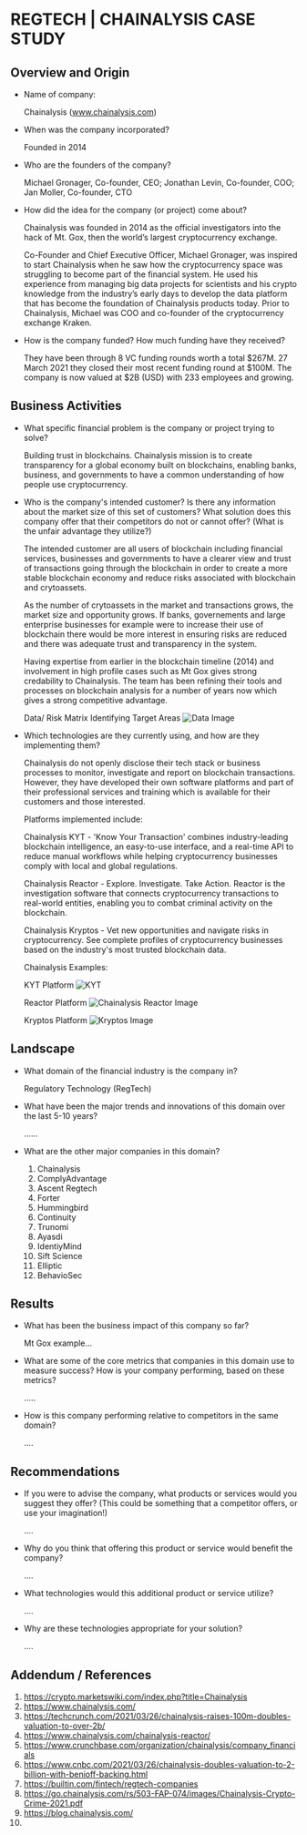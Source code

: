 # REGTECH | CHAINALYSIS CASE STUDY


## Overview and Origin

* Name of company: 

    Chainalysis (www.chainalysis.com)

* When was the company incorporated? 

    Founded in 2014

* Who are the founders of the company?
    
    Michael Gronager, Co-founder, CEO; Jonathan Levin, Co-founder, COO; Jan Moller, Co-founder, CTO

* How did the idea for the company (or project) come about?

    Chainalysis was founded in 2014 as the official investigators into the hack of Mt. Gox, then the world’s largest cryptocurrency exchange.
    
    Co-Founder and Chief Executive Officer, Michael Gronager, was inspired to start Chainalysis when he saw how the cryptocurrency space was struggling to become part of the financial system. He used his experience from managing big data projects for scientists and his crypto knowledge from the industry’s early days to develop the data platform that has become the foundation of Chainalysis products today. Prior to Chainalysis, Michael was COO and co-founder of the cryptocurrency exchange Kraken.

* How is the company funded? How much funding have they received?
   
    They have been through 8 VC funding rounds worth a total $267M. 
    27 March 2021 they closed their most recent funding round at $100M.
    The company is now valued at $2B (USD) with 233 employees and growing.


## Business Activities

* What specific financial problem is the company or project trying to solve?

    Building trust in blockchains.
    Chainalysis mission is to create transparency for a global economy built on blockchains, enabling banks, business, and governments to have a common understanding of how people use cryptocurrency.

* Who is the company's intended customer?  Is there any information about the market size of this set of customers?
What solution does this company offer that their competitors do not or cannot offer? (What is the unfair advantage they utilize?)

    The intended customer are all users of blockchain including financial services, businesses and governments to have a clearer view and trust of transactions going through the blockchain in order to create a more stable blockchain economy and reduce risks associated with blockchain and crytoassets.
    
    As the number of crytoassets in the market and transactions grows, the market size and opportunity grows. If banks, governements and large enterprise businesses for example were to increase their use of blockchain there would be more interest in ensuring risks are reduced and there was adequate trust and transparency in the system.

    Having expertise from earlier in the blockchain timeline (2014) and involvement in high profile cases such as Mt Gox gives strong credability to Chainalysis. The team has been refining their tools and processes on blockchain analysis for a number of years now which gives a strong competitive advantage.

    Data/ Risk Matrix Identifying Target Areas
    ![Data Image](Data.JPG)

* Which technologies are they currently using, and how are they implementing them?

    Chainalysis do not openly disclose their tech stack or business processes to monitor, investigate and report on blockchain transactions. However, they have developed their own software platforms and part of their professional services and training which is available for their customers and those interested.

    Platforms implemented include:
    
    Chainalysis KYT - 'Know Your Transaction' combines industry-leading blockchain intelligence, an easy-to-use interface, and a real-time API to reduce manual workflows while helping cryptocurrency businesses comply with local and global regulations.
    
    Chainalysis Reactor - Explore. Investigate. Take Action. Reactor is the investigation software that connects cryptocurrency transactions to real-world entities, enabling you to combat criminal activity on the blockchain.
    
    Chainalysis Kryptos - Vet new opportunities and navigate risks in cryptocurrency. See complete profiles of cryptocurrency businesses based on the industry's most trusted blockchain data.

    Chainalysis Examples:

    KYT Platform
    ![KYT](KYT.JPG)

    Reactor Platform
    ![Chainalysis Reactor Image](Chainalysis%20Reactor%20Image.JPG)

    Kryptos Platform
    ![Kryptos Image](Kryptos%20Image.JPG)


## Landscape

* What domain of the financial industry is the company in?

    Regulatory Technology (RegTech)

* What have been the major trends and innovations of this domain over the last 5-10 years?

    ......

* What are the other major companies in this domain?
    1. Chainalysis
    2. ComplyAdvantage
    3. Ascent Regtech
    4. Forter
    5. Hummingbird
    6. Continuity
    7. Trunomi
    8. Ayasdi
    9. IdentiyMind
    10. Sift Science
    11. Elliptic
    12. BehavioSec

## Results

* What has been the business impact of this company so far?

    Mt Gox example...

* What are some of the core metrics that companies in this domain use to measure success? How is your company performing, based on these metrics?

    .....

* How is this company performing relative to competitors in the same domain?

    ....


## Recommendations

* If you were to advise the company, what products or services would you suggest they offer? (This could be something that a competitor offers, or use your imagination!)

    ....

* Why do you think that offering this product or service would benefit the company?

    ....

* What technologies would this additional product or service utilize?

    ....

* Why are these technologies appropriate for your solution?

    ....


## Addendum / References
1. https://crypto.marketswiki.com/index.php?title=Chainalysis
2. https://www.chainalysis.com/
3. https://techcrunch.com/2021/03/26/chainalysis-raises-100m-doubles-valuation-to-over-2b/
4. https://www.chainalysis.com/chainalysis-reactor/
5. https://www.crunchbase.com/organization/chainalysis/company_financials
6. https://www.cnbc.com/2021/03/26/chainalysis-doubles-valuation-to-2-billion-with-benioff-backing.html
7. https://builtin.com/fintech/regtech-companies
8. https://go.chainalysis.com/rs/503-FAP-074/images/Chainalysis-Crypto-Crime-2021.pdf
9. https://blog.chainalysis.com/
10. 


